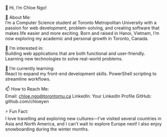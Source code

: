 👋 Hi, I’m Chloe Ngo!

🚀 About Me: <br>
I’m a Computer Science student at Toronto Metropolitan University with a passion for web development, problem-solving, and creating software that makes life easier and more exciting. 
Born and raised in Hanoi, Vietnam, I’m now exploring my academic and personal growth in Toronto, Canada.

👀 I’m interested in: <br>
Building web applications that are both functional and user-friendly.
Learning new technologies to solve real-world problems.

🌱 I’m currently learning: <br>
React to expand my front-end development skills.
PowerShell scripting to streamline workflows.

📫 How to Reach Me: <br>
Email: chloe.ngo@torontomu.ca
LinkedIn: Your LinkedIn Profile
GitHub: github.com/chloeyen

⚡ Fun Fact: <br>
I love travelling and exploring new cultures—I’ve visited several countries in Asia and North America, and I can’t wait to explore Europe next!
I also enjoy snowboarding during the winter months.

<!---
chloeyen/chloeyen is a ✨ special ✨ repository because its `README.md` (this file) appears on your GitHub profile.
You can click the Preview link to take a look at your changes.
--->
